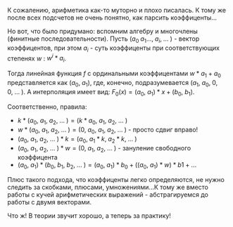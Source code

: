 К сожалению, арифметика как-то муторно и плохо писалась. К тому же после всех подсчетов не очень
понятно, как парсить коэффиценты...

Но вот, что было придумано: вспомним алгебру и многочлены (финитные последовательности).
Пусть $`(a_0\;a_1...,\;a_i,\;...\;)`$ - вектор коэффицентов, при этом $a_i$ - суть коэффиценты при соответствующих степенях $w$ : $w^i * a_i$.

Тогда линейная функция $f$ с ординальными коэффицентами $w * a_1 + a_0$ представляется как $`(a_0,\;a_1)`$, где, конечно, 
подразумевается $`(a_1,\;a_0,\;0,\;0,\;...\;)`$.
А интерполяция имеет вид: $`F_0(x) = (a_0,\;a_1) * x + (b_0,\;b_1)`$.

Соответственно, правила: 
* $`k * (a_0,\;a_1,\;a_2,\;...\;) = (k * a_0,\;a_1,\;a_2,\;...\;)`$
* $`w * (a_0,\;a_1,\;a_2,\;...\;) = (0,\;a_0,\;a_1,\;a_2,\;...\;)`$ - просто сдвиг вправо!
* $`(a_0,\;a_1,\;a_2,\;...\;) * k = (a_0,\;a_1 * k,\;a_2 * k,\;...\;)`$
* $`(a_0,\;a_1,\;a_2,\;...\;) * w = (0,\;a_1,\;a_2,\;...\;)`$ - зануление свободного коэффицента
* $`(a_0,\;a_1) * (b_0,\;b_1,\;b_2,\;...\;) = (a_0,\;a_1) * b_0 + ((a_0,\;a_1) * w) * b1 + ...`$

Плюс такого подхода, что коэффиценты легко определяются, не нужно следить за скобками, плюсами, умножениями...К тому же вместо работы с кучей арифметических
выражений - абстрагируемся до работы с двумя векторами.

Что ж! В теории звучит хорошо, а теперь за практику!

